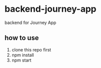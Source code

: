 # backend-journey-app


backend for Journey App

## how to use 
 1. clone this repo first
 2. npm install
 3. npm start
